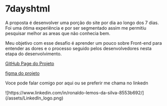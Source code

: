 # 7dayshtml
<p>A proposta é desenvolver uma porção do site por dia ao longo dos 7 dias.
Foi uma ótima experiência e por ser segmentado assim me permitiu pesquisar melhor
as areas que não conhecia bem. </p>
<p>Meu objetivo com esse desafio é aprender um pouco sobre Front-end para entender
as dores e o processo seguido pelos desenvolvedores nesta etapa do desenvolvimento.


[GitHub Page do Projeto](https://ronaldodeschain.github.io/7dayshtml/)

[figma do projeto](https://www.figma.com/design/mm3MLozvUDGhDRTxSLlGL5/7daysOfCode-HTML-CSS?node-id=0-1&p=f&t=dqrQjUtehl7s2J3r-0)

<p>Voce pode falar comigo por aqui ou se preferir me chama no linkedn</p>
![https://www.linkedin.com/in/ronaldo-lemos-da-silva-8553b692/](/assets/LinkedIn_logo.png)
